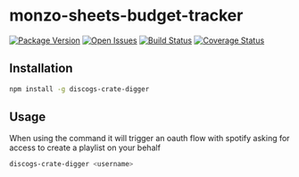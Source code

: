 # monzo-sheets-budget-tracker

[![Package Version][package-image]][package-url]
[![Open Issues][issues-image]][issues-url]
[![Build Status][build-image]][build-url]
[![Coverage Status][coverage-image]][coverage-url]

## Installation

```bash
npm install -g discogs-crate-digger
```

## Usage

When using the command it will trigger an oauth flow with spotify asking for access to create a playlist on your behalf

```bash
discogs-crate-digger <username>
```

[project-url]: https://github.com/domcull3n/monzo-sheets-budget-tracker
[package-image]: https://badge.fury.io/js/monzo-sheets-budget-tracker.svg
[package-url]: https://badge.fury.io/js/monzo-sheets-budget-tracker
[issues-image]: https://img.shields.io/github/issues/domcull3n/monzo-sheets-budget-tracker.svg?style=popout
[issues-url]: https://github.com/domcull3n/monzo-sheets-budget-tracker/issues
[build-image]: https://travis-ci.org/domcull3n/monzo-sheets-budget-tracker.svg?branch=master
[build-url]: https://travis-ci.org/domcull3n/monzo-sheets-budget-tracker
[coverage-image]: https://coveralls.io/repos/github/domcull3n/monzo-sheets-budget-tracker/badge.svg?branch=master
[coverage-url]: https://coveralls.io/github/domcull3n/monzo-sheets-budget-tracker?branch=master
